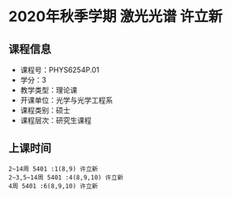 # 2020年秋季学期 激光光谱 许立新






## 课程信息

- 课程号：PHYS6254P.01
- 学分：3
- 教学类型：理论课
- 开课单位：光学与光学工程系
- 课程类别：硕士
- 课程层次：研究生课程

## 上课时间

```
2~14周 5401 :1(8,9) 许立新
2~3,5~14周 5401 :4(8,9,10) 许立新
4周 5401 :6(8,9,10) 许立新
```

